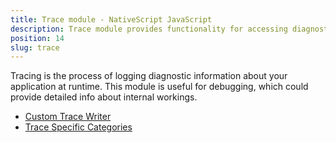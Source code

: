 ```yaml
---
title: Trace module - NativeScript JavaScript
description: Trace module provides functionality for accessing diagnostic information about the application at runtime. This module can be used for debugging, and for obtaining detailed info about internal workings. 
position: 14
slug: trace
---
```

Tracing is the process of logging diagnostic information about your application at runtime. This module is useful for debugging, which could provide detailed info about internal workings.
<snippet id='require-trace-module'/>

* [Custom Trace Writer](#custom-trace-writer)
* [Trace Specific Categories](#trace-specific-categories)
